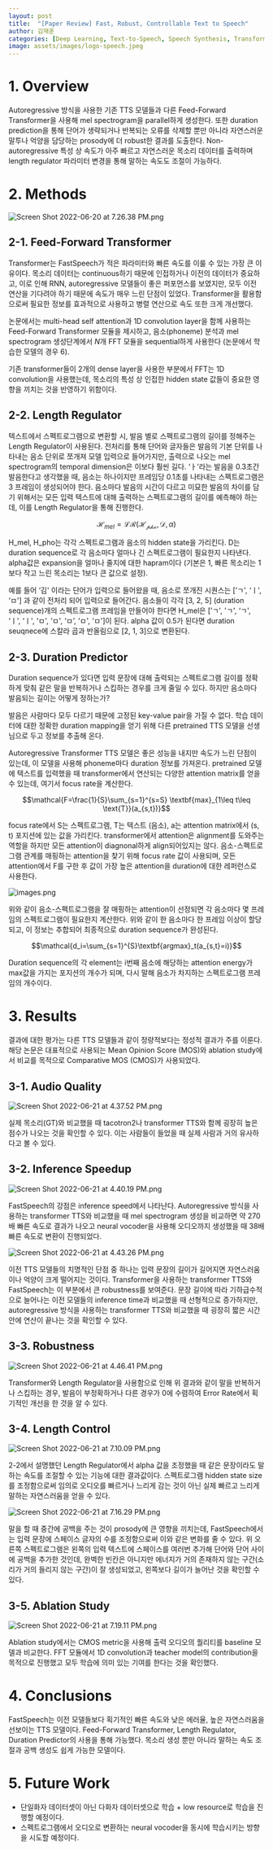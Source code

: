 ```yaml
---
layout: post
title:  "[Paper Review] Fast, Robust, Controllable Text to Speech"
author: 김재훈 
categories: [Deep Learning, Text-to-Speech, Speech Synthesis, Transformer]
image: assets/images/logo-speech.jpeg
---
```


# 1. Overview

Autoregressive 방식을 사용한 기존 TTS 모델들과 다른 Feed-Forward Transformer을 사용해 mel spectrogram을 parallel하게 생성한다. 또한 duration prediction을 통해 단어가 생략되거나 반복되는 오류를 삭제할 뿐만 아니라 자연스러운 말투나 억양을 담당하는 prosody에 더 robust한 결과를 도출한다. Non-autoregressive 특성 상 속도가 아주 빠르고 자연스러운 목소리 데이터를 출력하며 length regulator 파라미터 변경을 통해 말하는 속도도 조절이 가능하다.

# 2. Methods

![Screen Shot 2022-06-20 at 7.26.38 PM.png](/assets/posts/TTS/fastspeech/Screen_Shot_2022-06-20_at_7.26.38_PM.png)

## 2-1. Feed-Forward Transformer

Transformer는 FastSpeech가 적은 파라미터와 빠른 속도를 이룰 수 있는 가장 큰 이유이다. 목소리 데이터는 continuous하기 때문에 인접하거나 이전의 데이터가 중요하고, 이로 인해 RNN, autoregressive 모델들이 좋은 퍼포먼스를 보였지만, 모두 이전 연산을 기다려야 하기 때문에 속도가 매우 느린 단점이 있었다. Transformer을 활용함으로써 필요한 정보를 효과적으로 사용하고 병렬 연산으로 속도 또한 크게 개선했다.

논문에서는 multi-head self attention과 1D convolution layer을 함께 사용하는 Feed-Forward Transformer 모듈을 제시하고, 음소(phoneme) 분석과 mel spectrogram 생성단계에서 *N*개 FFT 모듈을 sequential하게 사용한다 (논문에서 학습한 모델의 경우 6).

기존 transformer들이 2개의 dense layer을 사용한 부분에서 FFT는 1D convolution을 사용했는데, 목소리의 특성 상 인접한 hidden state 값들이 중요한 영향을 끼치는 것을 반영하기 위함이다.

## 2-2. Length Regulator

텍스트에서 스펙트로그램으로 변환할 시, 발음 별로 스펙트로그램의 길이를 정해주는 Length Regulator이 사용된다. 전처리를 통해 단어와 글자들은 발음의 기본 단위를 나타내는 음소 단위로 쪼개져 모델 입력으로 들어가지만, 출력으로 나오는 mel spectrogram의 temporal dimension은 이보다 훨씬 길다. ‘ㅏ'라는 발음을 0.3초간 발음한다고 생각했을 때, 음소는 하나이지만 프레임당 0.1초를 나타내는 스펙트로그램은 3 프레임이 생성되어야 한다. 음소마다 발음의 시간이 다르고 미묘한 발음의 차이를 담기 위해서는 모든 입력 텍스트에 대해 출력하는 스펙트로그램의 길이를 예측해야 하는데, 이를 Length Regulator을 통해 진행한다.

$$\mathcal{H}_{mel}=\mathcal{LR}(\mathcal{H_{pho}}, \mathcal{D}, \alpha)$$

H_mel, H_pho는 각각 스펙트로그램과 음소의 hidden state을 가리킨다. D는 duration sequence로 각 음소마다 얼마나 긴 스펙트로그램이 필요한지 나타낸다. alpha값은 expansion을 얼마나 줄지에 대한 hapram이다 (기본은 1, 빠른 목소리는 1보다 작고 느린 목소리는 1보다 큰 값으로 설정).

예를 들어 ‘김' 이라는 단어가 입력으로 들어왔을 때, 음소로 쪼개진 시퀀스는 [’ㄱ', ‘ㅣ', ‘ㅁ'] 과 같이 전처리 되어 입력으로 들어간다. 음소들이 각각 [3, 2, 5] (duration sequence)개의 스펙트로그램 프레임을 만들어야 한다면 H_mel은 [’ㄱ', 'ㄱ', ‘ㄱ', ‘ㅣ', ‘ㅣ', ‘ㅁ', ‘ㅁ', ‘ㅁ’, ‘ㅁ', ‘ㅁ']이 된다. alpha 값이 0.5가 된다면 duration seuqnece에 스칼라 곱과 반올림으로 [2, 1, 3]으로 변환된다.

## 2-3. Duration Predictor

Duration sequence가 있다면 입력 문장에 대해 출력되는 스펙트로그램 길이를 정확하게 맞춰 같은 말을 반복하거나 스킵하는 경우를 크게 줄일 수 있다. 하지만 음소마다 발음되는 길이는 어떻게 정하는가? 

발음은 사람마다 모두 다르기 때문에 고정된 key-value pair을 가질 수 없다. 학습 데이터에 대한 정확한 duration mapping을 얻기 위해 다른 pretrained TTS 모델을 선생님으로 두고 정보를 추출해 온다.

Autoregressive Transformer TTS 모델은 좋은 성능을 내지만 속도가 느린 단점이 있는데, 이 모델을 사용해 phoneme마다 duration 정보를 가져온다. pretrained 모델에 텍스트를 입력했을 때 transformer에서 연산되는 다양한 attention matrix를 얻을 수 있는데, 여기서 focus rate을 계산한다.

$$\mathcal{F=\frac{1}{S}\sum_{s=1}^{s=S} \textbf{max}_{1\leq t\leq \text{T}}(a_{s,t})}$$

focus rate에서 S는 스펙트로그램, T는 텍스트 (음소), a는 attention matrix에서 (s, t) 포지션에 있는 값을 가리킨다. transformer에서 attention은 alignment를 도와주는 역할을 하지만 모든 attention이 diagnonal하게 align되어있지는 않다. 음소-스펙트로그램 관계를 매핑하는 attention을 찾기 위해 focus rate 값이 사용되며, 모든 attention에서 F를 구한 후 값이 가장 높은 attention을 duration에 대한 레퍼런스로 사용한다.

![images.png](/assets/posts/TTS/fastspeech/images.png)

위와 같이 음소-스펙트로그램을 잘 매핑하는 attention이 선정되면 각 음소마다 몇 프레임의 스펙트로그램이 필요한지 계산한다. 위와 같이 한 음소마다 한 프레임 이상이 할당되고, 이 정보는 추합되어 최종적으로 duration sequence가 완성된다.

$$\mathcal{d_i=\sum_{s=1}^{S}\textbf{argmax}_t(a_{s,t}=i)}$$

Duration sequence의 각 element는 i번째 음소에 해당하는 attention energy가 max값을 가지는 포지션의 개수가 되며, 다시 말해 음소가 차지하는 스펙트로그램 프레임의 개수이다.

# 3. Results

결과에 대한 평가는 다른 TTS 모델들과 같이 정량적보다는 정성적 결과가 주를 이룬다. 해당 논문은 대표적으로 사용되는 Mean Opinion Score (MOS)와 ablation study에서 비교를 목적으로 Comparative MOS (CMOS)가 사용되었다.

## 3-1. Audio Quality

![Screen Shot 2022-06-21 at 4.37.52 PM.png](/assets/posts/TTS/fastspeech/Screen_Shot_2022-06-21_at_4.37.52_PM.png)

실제 목소리(GT)와 비교했을 때 tacotron2나 transformer TTS와 함께 굉장히 높은 점수가 나오는 것을 확인할 수 있다. 이는 사람들이 들었을 때 실제 사람과 거의 유사하다고 볼 수 있다.

## 3-2. Inference Speedup

![Screen Shot 2022-06-21 at 4.40.19 PM.png](/assets/posts/TTS/fastspeech/Screen_Shot_2022-06-21_at_4.40.19_PM.png)

FastSpeech의 강점은 inference speed에서 나타난다. Autoregressive 방식을 사용하는 transformer TTS와 비교했을 때 mel spectrogram 생성을 비교하면 약 270배 빠른 속도로 결과가 나오고 neural vocoder을 사용해 오디오까지 생성했을 때 38배 빠른 속도로 변환이 진행되었다.

![Screen Shot 2022-06-21 at 4.43.26 PM.png](/assets/posts/TTS/fastspeech/Screen_Shot_2022-06-21_at_4.43.26_PM.png)

이전 TTS 모델들의 치명적인 단점 중 하나는 입력 문장의 길이가 길어지면 자연스러움이나 억양이 크게 떨어지는 것이다. Transformer을 사용하는 transformer TTS와 FastSpeech는 이 부분에서 큰 robustness를 보여준다. 문장 길이에 따라 기하급수적으로 늘어나는 이전 모델들의 inference time과 비교했을 때 선형적으로 증가하지만, autoregressive 방식을 사용하는 transformer TTS와 비교했을 때 굉장히 짧은 시간 안에 연산이 끝나는 것을 확인할 수 있다.

## 3-3. Robustness

![Screen Shot 2022-06-21 at 4.46.41 PM.png](/assets/posts/TTS/fastspeech/Screen_Shot_2022-06-21_at_4.46.41_PM.png)

Transformer와 Length Regulator을 사용함으로 인해 위 결과와 같이 말을 반복하거나 스킵하는 경우, 발음이 부정확하거나 다른 경우가 0에 수렴하여 Error Rate에서 획기적인 개선을 한 것을 알 수 있다.

## 3-4. Length Control

![Screen Shot 2022-06-21 at 7.10.09 PM.png](/assets/posts/TTS/fastspeech/Screen_Shot_2022-06-21_at_7.10.09_PM.png)

2-2에서 설명했던 Length Regulator에서 alpha 값을 조정했을 때 같은 문장이라도 말하는 속도를 조절할 수 있는 기능에 대한 결과값이다. 스펙트로그램 hidden state size를 조정함으로써 임의로 오디오를 빠르거나 느리게 감는 것이 아닌 실제 빠르고 느리게 말하는 자연스러움을 얻을 수 있다.

![Screen Shot 2022-06-21 at 7.16.29 PM.png](/assets/posts/TTS/fastspeech/Screen_Shot_2022-06-21_at_7.16.29_PM.png)

말을 할 때 중간에 공백을 주는 것이 prosody에 큰 영향을 끼치는데, FastSpeech에서는 입력 문장에 스페이스 글자의 수를 조정함으로써 이와 같은 변화를 줄 수 있다. 위 오른쪽 스펙트로그램은 왼쪽의 입력 텍스트에 스페이스를 여러번 추가해 단어와 단어 사이에 공백을 추가한 것인데, 완벽한 빈칸은 아니지만 에너지가 거의 존재하지 않는 구간(소리가 거의 들리지 않는 구간)이 잘 생성되었고, 왼쪽보다 길이가 늘어난 것을 확인할 수 있다.

## 3-5. Ablation Study

![Screen Shot 2022-06-21 at 7.19.11 PM.png](/assets/posts/TTS/fastspeech/Screen_Shot_2022-06-21_at_7.19.11_PM.png)

Ablation study에서는 CMOS metric을 사용해 출력 오디오의 퀄리티를 baseline 모델과 비교한다. FFT 모듈에서 1D convolution과 teacher model의 contribution을 목적으로 진행했고 모두 학습에 의미 있는 기여를 한다는 것을 확인했다.

# 4. Conclusions

FastSpeech는 이전 모델들보다 획기적인 빠른 속도와 낮은 에러율, 높은 자연스러움을 선보이는 TTS 모델이다. Feed-Forward Transformer, Length Regulator, Duration Predictor의 사용을 통해 가능했다. 목소리 생성 뿐만 아니라 말하는 속도 조절과 공백 생성도 쉽게 가능한 모델이다.

# 5. Future Work

- 단일화자 데이터셋이 아닌 다화자 데이터셋으로 학습 + low resource로 학습을 진행할 예정이다.
- 스펙트로그램에서 오디오로 변환하는 neural vocoder을 동시에 학습시키는 방향을 시도할 예정이다.
